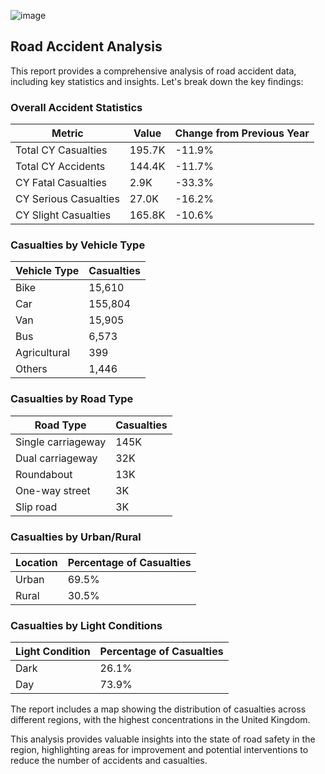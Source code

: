![image](https://github.com/user-attachments/assets/eacfba28-36c8-4415-9978-036827233246)



<h2>Road Accident Analysis</h2>

<p>This report provides a comprehensive analysis of road accident data, including key statistics and insights. Let's break down the key findings:</p>

<h3>Overall Accident Statistics</h3>
<table>
  <thead>
    <tr>
      <th>Metric</th>
      <th>Value</th>
      <th>Change from Previous Year</th>
    </tr>
  </thead>
  <tbody>
    <tr>
      <td>Total CY Casualties</td>
      <td>195.7K</td>
      <td>-11.9%</td>
    </tr>
    <tr>
      <td>Total CY Accidents</td>
      <td>144.4K</td>
      <td>-11.7%</td>
    </tr>
    <tr>
      <td>CY Fatal Casualties</td>
      <td>2.9K</td>
      <td>-33.3%</td>
    </tr>
    <tr>
      <td>CY Serious Casualties</td>
      <td>27.0K</td>
      <td>-16.2%</td>
    </tr>
    <tr>
      <td>CY Slight Casualties</td>
      <td>165.8K</td>
      <td>-10.6%</td>
    </tr>
  </tbody>
</table>

<h3>Casualties by Vehicle Type</h3>
<table>
  <thead>
    <tr>
      <th>Vehicle Type</th>
      <th>Casualties</th>
    </tr>
  </thead>
  <tbody>
    <tr>
      <td>Bike</td>
      <td>15,610</td>
    </tr>
    <tr>
      <td>Car</td>
      <td>155,804</td>
    </tr>
    <tr>
      <td>Van</td>
      <td>15,905</td>
    </tr>
    <tr>
      <td>Bus</td>
      <td>6,573</td>
    </tr>
    <tr>
      <td>Agricultural</td>
      <td>399</td>
    </tr>
    <tr>
      <td>Others</td>
      <td>1,446</td>
    </tr>
  </tbody>
</table>

<h3>Casualties by Road Type</h3>
<table>
  <thead>
    <tr>
      <th>Road Type</th>
      <th>Casualties</th>
    </tr>
  </thead>
  <tbody>
    <tr>
      <td>Single carriageway</td>
      <td>145K</td>
    </tr>
    <tr>
      <td>Dual carriageway</td>
      <td>32K</td>
    </tr>
    <tr>
      <td>Roundabout</td>
      <td>13K</td>
    </tr>
    <tr>
      <td>One-way street</td>
      <td>3K</td>
    </tr>
    <tr>
      <td>Slip road</td>
      <td>3K</td>
    </tr>
  </tbody>
</table>

<h3>Casualties by Urban/Rural</h3>
<table>
  <thead>
    <tr>
      <th>Location</th>
      <th>Percentage of Casualties</th>
    </tr>
  </thead>
  <tbody>
    <tr>
      <td>Urban</td>
      <td>69.5%</td>
    </tr>
    <tr>
      <td>Rural</td>
      <td>30.5%</td>
    </tr>
  </tbody>
</table>

<h3>Casualties by Light Conditions</h3>
<table>
  <thead>
    <tr>
      <th>Light Condition</th>
      <th>Percentage of Casualties</th>
    </tr>
  </thead>
  <tbody>
    <tr>
      <td>Dark</td>
      <td>26.1%</td>
    </tr>
    <tr>
      <td>Day</td>
      <td>73.9%</td>
    </tr>
  </tbody>
</table>

<p>The report includes a map showing the distribution of casualties across different regions, with the highest concentrations in the United Kingdom.</p>

<p>This analysis provides valuable insights into the state of road safety in the region, highlighting areas for improvement and potential interventions to reduce the number of accidents and casualties.</p>
